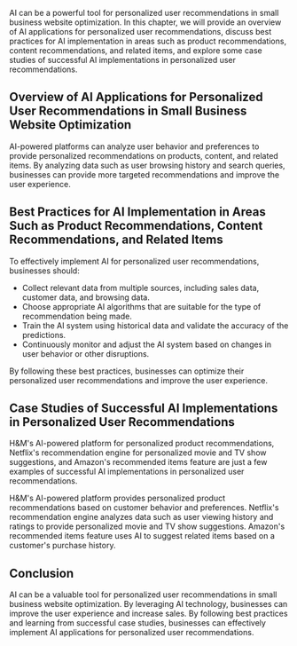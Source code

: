 

AI can be a powerful tool for personalized user recommendations in small business website optimization. In this chapter, we will provide an overview of AI applications for personalized user recommendations, discuss best practices for AI implementation in areas such as product recommendations, content recommendations, and related items, and explore some case studies of successful AI implementations in personalized user recommendations.

Overview of AI Applications for Personalized User Recommendations in Small Business Website Optimization
--------------------------------------------------------------------------------------------------------

AI-powered platforms can analyze user behavior and preferences to provide personalized recommendations on products, content, and related items. By analyzing data such as user browsing history and search queries, businesses can provide more targeted recommendations and improve the user experience.

Best Practices for AI Implementation in Areas Such as Product Recommendations, Content Recommendations, and Related Items
-------------------------------------------------------------------------------------------------------------------------

To effectively implement AI for personalized user recommendations, businesses should:

* Collect relevant data from multiple sources, including sales data, customer data, and browsing data.
* Choose appropriate AI algorithms that are suitable for the type of recommendation being made.
* Train the AI system using historical data and validate the accuracy of the predictions.
* Continuously monitor and adjust the AI system based on changes in user behavior or other disruptions.

By following these best practices, businesses can optimize their personalized user recommendations and improve the user experience.

Case Studies of Successful AI Implementations in Personalized User Recommendations
----------------------------------------------------------------------------------

H\&M's AI-powered platform for personalized product recommendations, Netflix's recommendation engine for personalized movie and TV show suggestions, and Amazon's recommended items feature are just a few examples of successful AI implementations in personalized user recommendations.

H\&M's AI-powered platform provides personalized product recommendations based on customer behavior and preferences. Netflix's recommendation engine analyzes data such as user viewing history and ratings to provide personalized movie and TV show suggestions. Amazon's recommended items feature uses AI to suggest related items based on a customer's purchase history.

Conclusion
----------

AI can be a valuable tool for personalized user recommendations in small business website optimization. By leveraging AI technology, businesses can improve the user experience and increase sales. By following best practices and learning from successful case studies, businesses can effectively implement AI applications for personalized user recommendations.
